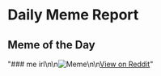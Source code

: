 # Daily Meme Report

## Meme of the Day
"### me irl\n\n![Meme](https://i.redd.it/8znutn4ff8ff1.png)\n\n[View on Reddit](https://redd.it/1m9vaeu)"
